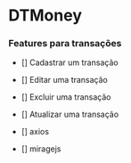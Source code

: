 # DTMoney

### Features para transações

- [] Cadastrar um transação
- [] Editar uma transação
- [] Excluir uma transação
- [] Atualizar uma transação

- [] axios
- [] miragejs